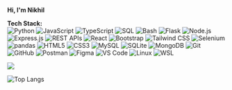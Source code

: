 **Hi, I'm Nikhil**  


 **Tech Stack:**  
![Python](https://img.shields.io/badge/Python-3776AB?style=flat&logo=python&logoColor=white)   ![JavaScript](https://img.shields.io/badge/JavaScript-F7DF1E?style=flat&logo=javascript&logoColor=black)  ![TypeScript](https://shields.io/badge/TypeScript-3178C6?logo=TypeScript&logoColor=FFF&style=flat-square)   ![SQL](https://img.shields.io/badge/SQL-4479A1?style=flat&logo=mysql&logoColor=white)   ![Bash](https://img.shields.io/badge/Bash-4EAA25?style=flat&logo=gnu-bash&logoColor=white)   ![Flask](https://img.shields.io/badge/Flask-000000?style=flat&logo=flask&logoColor=white)   ![Node.js](https://img.shields.io/badge/Node.js-339933?style=flat&logo=node.js&logoColor=white)   ![Express.js](https://img.shields.io/badge/Express.js-000000?style=flat&logo=express&logoColor=white)   ![REST APIs](https://img.shields.io/badge/REST-02569B?style=flat&logo=rest-api&logoColor=white)   ![React](https://img.shields.io/badge/React-61DAFB?style=flat&logo=react&logoColor=black)   ![Bootstrap](https://img.shields.io/badge/Bootstrap-563D7C?style=flat&logo=bootstrap&logoColor=white)   ![Tailwind CSS](https://img.shields.io/badge/TailwindCSS-38B2AC?style=flat&logo=tailwind-css&logoColor=white)  ![Selenium](https://img.shields.io/badge/Selenium-43B02A?style=flat&logo=selenium&logoColor=white) ![pandas](https://img.shields.io/badge/pandas-150458?style=flat&logo=pandas&logoColor=white) ![HTML5](https://img.shields.io/badge/HTML5-E34F26?style=flat&logo=html5&logoColor=white)   ![CSS3](https://img.shields.io/badge/CSS3-1572B6?style=flat&logo=css3&logoColor=white)   ![MySQL](https://img.shields.io/badge/MySQL-4479A1?style=flat&logo=mysql&logoColor=white)   ![SQLite](https://img.shields.io/badge/SQLite-003B57?style=flat&logo=sqlite&logoColor=white)   ![MongoDB](https://img.shields.io/badge/MongoDB-47A248?style=flat&logo=mongodb&logoColor=white)   ![Git](https://img.shields.io/badge/Git-F05032?style=flat&logo=git&logoColor=white)   ![GitHub](https://img.shields.io/badge/GitHub-181717?style=flat&logo=github&logoColor=white)   ![Postman](https://img.shields.io/badge/Postman-FF6C37?style=flat&logo=postman&logoColor=white)   ![Figma](https://img.shields.io/badge/Figma-F24E1E?style=flat&logo=figma&logoColor=white)   ![VS Code](https://img.shields.io/badge/VS%20Code-007ACC?style=flat&logo=visual-studio-code&logoColor=white)   ![Linux](https://img.shields.io/badge/Linux-FCC624?style=flat&logo=linux&logoColor=black)   ![WSL](https://img.shields.io/badge/WSL-4D4D4D?style=flat&logo=windows-terminal&logoColor=white)  




<img src="https://nirzak-streak-stats.vercel.app/?user=nikhil-np&theme=github_dark&hide_border=true"><br>


![Top Langs](https://github-readme-stats.vercel.app/api/top-langs/?username=nikhil-np&layout=compact)


